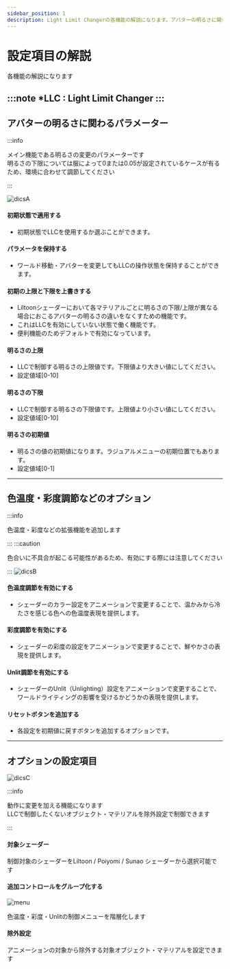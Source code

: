```yaml
---
sidebar_position: 1
description: Light Limit Changerの各機能の解説になります。アバターの明るさに関わるパラメーターや、色温度・彩度調節機能の有効化など詳細に設定が可能です。
---
```


# 設定項目の解説

各機能の解説になります

:::note
*LLC : Light Limit Changer
:::
----
## アバターの明るさに関わるパラメーター

:::info

メイン機能である明るさの変更のパラメーターです  
明るさの下限については服によって0または0.05が設定されているケースが有るため、環境に合わせて調節してください

:::

![dicsA](/img/docs/discription/disc_paramA.png)
#### 初期状態で適用する

- 初期状態でLLCを使用するか選ぶことができます。
#### パラメータを保持する

- ワールド移動・アバターを変更してもLLCの操作状態を保持することができます。
#### 初期の上限と下限を上書きする

- Liltoonシェーダーにおいて各マテリアルごとに明るさの下限/上限が異なる場合におこるアバターの明るさの違いをなくすための機能です。
- これはLLCを有効にしていない状態で働く機能です。
- 便利機能のためデフォルトで有効になっています。
#### 明るさの上限

- LLCで制御する明るさの上限値です。下限値より大きい値にしてください。
- 設定値域[0-10]
#### 明るさの下限

- LLCで制御する明るさの下限値です。上限値より小さい値にしてください。
- 設定値域[0-10]
#### 明るさの初期値

- 明るさの値の初期値になります。ラジュアルメニューの初期位置でもあります。
- 設定値域[0-1]

----
## 色温度・彩度調節などのオプション

:::info

色温度・彩度などの拡張機能を追加します  

:::
:::caution

色合いに不具合が起こる可能性があるため、有効にする際には注意してください

:::
![dicsB](/img/docs/discription/disc_paramB.png)
#### 色温度調節を有効にする

- シェーダーのカラー設定をアニメーションで変更することで、温かみから冷たさを感じる色への色温度表現を提供します。

#### 彩度調節を有効にする

- シェーダーの彩度の設定をアニメーションで変更することで、鮮やかさの表現を提供します。

#### Unlit調節を有効にする

- シェーダーのUnlit（Unlighting）設定をアニメーションで変更することで、ワールドライティングの影響を受けるかどうかの表現を提供します。
#### リセットボタンを追加する

- 各設定を初期値に戻すボタンを追加するオプションです。

----
## オプションの設定項目
![dicsC](/img/docs/discription/disc_paramC.png)

:::info

動作に変更を加える機能になります  
LLCで制御したくないオブジェクト・マテリアルを除外設定で制御できます

:::
#### 対象シェーダー
制御対象のシェーダーをLiltoon / Poiyomi / Sunao シェーダーから選択可能です

#### 追加コントロールをグループ化する

![menu](/img/docs/discription/menu.png)  

色温度・彩度・Unlitの制御メニューを階層化します


#### 除外設定
アニメーションの対象から除外する対象オブジェクト・マテリアルを設定できます
